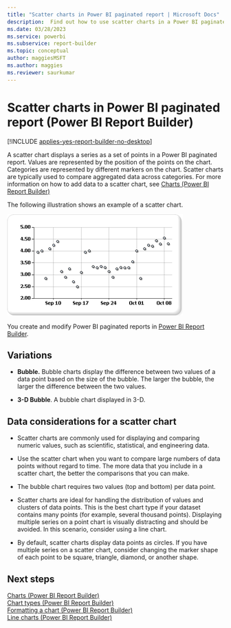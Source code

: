 ```yaml
---
title: "Scatter charts in Power BI paginated report | Microsoft Docs"
description:  Find out how to use scatter charts in a Power BI paginated report, with values represented by point positions on a chart, to compare aggregated data across categories in Power BI Report Builder.
ms.date: 03/28/2023
ms.service: powerbi
ms.subservice: report-builder
ms.topic: conceptual
author: maggiesMSFT
ms.author: maggies
ms.reviewer: saurkumar
---
```

# Scatter charts in Power BI paginated report (Power BI Report Builder)

[!INCLUDE [applies-yes-report-builder-no-desktop](../../../includes/applies-yes-report-builder-no-desktop.md)]

  A scatter chart displays a series as a set of points in a Power BI paginated report. Values are represented by the position of the points on the chart. Categories are represented by different markers on the chart. Scatter charts are typically used to compare aggregated data across categories. For more information on how to add data to a scatter chart, see [Charts (Power BI Report Builder)](charts-report-builder.md)  
  
 The following illustration shows an example of a scatter chart.  
  
 ![Screenshot of a Scatter chart.](media/paginated-reports-visualizations/scatter-chart.gif "Scatter chart")  
  
You create and modify Power BI paginated reports in [Power BI Report Builder](../../report-builder-power-bi.md).
  
## Variations  
  
- **Bubble.** Bubble charts display the difference between two values of a data point based on the size of the bubble. The larger the bubble, the larger the difference between the two values.  
  
- **3-D Bubble**. A bubble chart displayed in 3-D.  
  
## Data considerations for a scatter chart  
  
- Scatter charts are commonly used for displaying and comparing numeric values, such as scientific, statistical, and engineering data.  
  
- Use the scatter chart when you want to compare large numbers of data points without regard to time. The more data that you include in a scatter chart, the better the comparisons that you can make.  
  
- The bubble chart requires two values (top and bottom) per data point.  
  
- Scatter charts are ideal for handling the distribution of values and clusters of data points. This is the best chart type if your dataset contains many points (for example, several thousand points). Displaying multiple series on a point chart is visually distracting and should be avoided. In this scenario, consider using a line chart.  
  
- By default, scatter charts display data points as circles. If you have multiple series on a scatter chart, consider changing the marker shape of each point to be square, triangle, diamond, or another shape.  
  
## Next steps

 [Charts (Power BI Report Builder)](charts-report-builder.md)   
 [Chart types &#40;Power BI Report Builder&#41;](/sql/reporting-services/report-design/chart-types-report-builder-and-ssrs)   
 [Formatting a chart &#40;Power BI Report Builder&#41;](formatting-chart-report-builder.md)   
 [Line charts &#40;Power BI Report Builder&#41;](/sql/reporting-services/report-design/line-charts-report-builder-and-ssrs)  
